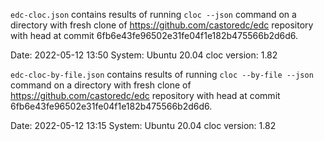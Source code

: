 `edc-cloc.json` contains results of running `cloc --json` command on a directory with fresh clone of https://github.com/castoredc/edc repository with head at commit 6fb6e43fe96502e31fe04f1e182b475566b2d6d6.

Date: 2022-05-12 13:50
System: Ubuntu 20.04
cloc version: 1.82

`edc-cloc-by-file.json` contains results of running `cloc --by-file --json` command on a directory with fresh clone of https://github.com/castoredc/edc repository with head at commit 6fb6e43fe96502e31fe04f1e182b475566b2d6d6.

Date: 2022-05-12 13:15
System: Ubuntu 20.04
cloc version: 1.82
